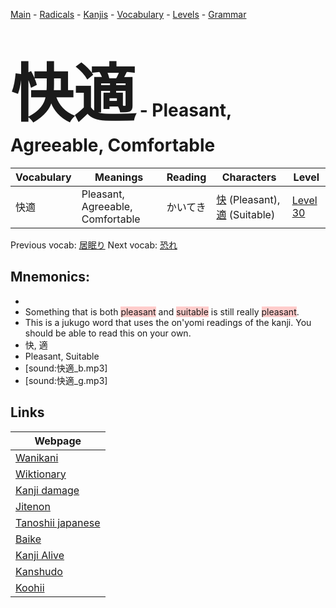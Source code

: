 <style> bigfont {font-size: 100px}</style>
[Main](../README.md) -
[Radicals](../radicals.md) -
[Kanjis](../kanjis.md) -
[Vocabulary](../vocabulary.md) -
[Levels](../levels.md) -
[Grammar](../grammar.md)
# <bigfont> 快適</bigfont> - Pleasant, Agreeable, Comfortable 

| Vocabulary | Meanings | Reading | Characters | Level |
| --- | --- | --- | --- | --- |
| 快適 | Pleasant, Agreeable, Comfortable | かいてき |  [快](../kanjis/快.md) (Pleasant), [適](../kanjis/適.md) (Suitable) | [Level 30](../levels/wk_level30.md) |

Previous vocab: [居眠り](居眠り.md) Next vocab: [恐れ](恐れ.md) 

## Mnemonics:

* 
* Something that is both <span style="background-color:#ffcccb"> pleasant</span> and <span style="background-color:#ffcccb"> suitable</span> is still really <span style="background-color:#ffcccb"> pleasant</span>.
* This is a jukugo word that uses the on'yomi readings of the kanji. You should be able to read this on your own.
* 快, 適
* Pleasant, Suitable
* [sound:快適_b.mp3]
* [sound:快適_g.mp3]


## Links 

| Webpage |
| --- |
| [Wanikani          ](https://www.wanikani.com/kanji/快適) |
| [Wiktionary        ](https://en.wiktionary.org/wiki/快適) |
| [Kanji damage      ](http://www.kanjidamage.com/kanji/search?utf8=✓&q=快適) |
| [Jitenon           ](https://jitenon.com/kanji/快適) |
| [Tanoshii japanese ](https://www.tanoshiijapanese.com/dictionary/kanji.cfm?k=快適) |
| [Baike             ](https://baike.baidu.com/item/快適) |
| [Kanji Alive       ](https://app.kanjialive.com/快適) |
| [Kanshudo          ](https://www.kanshudo.com/searchmn?q=快適) |
| [Koohii            ](https://kanji.koohii.com/study/kanji/快適) |
